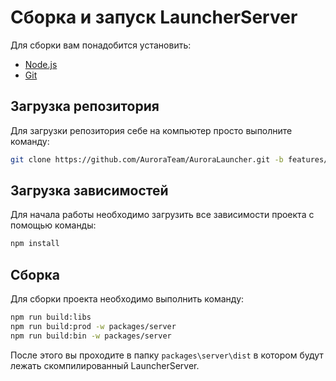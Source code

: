 # Сборка и запуск LauncherServer

Для сборки вам понадобится установить:
- [Node.js](https://nodejs.org/en/)
- [Git](https://git-scm.com/downloads)

## Загрузка репозитория

Для загрузки репозитория себе на компьютер просто выполните команду:
```bash
git clone https://github.com/AuroraTeam/AuroraLauncher.git -b features/new-net-steck
```

## Загрузка зависимостей

Для начала работы необходимо загрузить все зависимости проекта с помощью команды:
```bash
npm install
```

## Сборка

Для сборки проекта необходимо выполнить команду:
```bash
npm run build:libs
npm run build:prod -w packages/server
npm run build:bin -w packages/server
```

После этого вы проходите в папку `packages\server\dist` в котором будут лежать скомпилированный LauncherServer.
